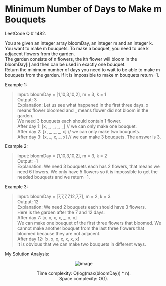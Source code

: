 # Minimum Number of Days to Make m Bouquets

LeetCode Q # 1482.

You are given an integer array bloomDay, an integer m and an integer k.</br>
You want to make m bouquets. To make a bouquet, you need to use k adjacent flowers from the garden.</br>
The garden consists of n flowers, the ith flower will bloom in the bloomDay[i] and then can be used in exactly one bouquet.</br>
Return the minimum number of days you need to wait to be able to make m bouquets from the garden. If it is impossible to make m bouquets return -1.</br>

Example 1:

>Input: bloomDay = [1,10,3,10,2], m = 3, k = 1</br>
>Output: 3</br>
>Explanation: Let us see what happened in the first three days. x means flower bloomed and _ means flower did not bloom in the garden.</br>
>We need 3 bouquets each should contain 1 flower.</br>
>After day 1: [x, _, _, _, _]   // we can only make one bouquet.</br>
>After day 2: [x, _, _, _, x]   // we can only make two bouquets.</br>
>After day 3: [x, _, x, _, x]   // we can make 3 bouquets. The answer is 3.</br>

Example 2:

>Input: bloomDay = [1,10,3,10,2], m = 3, k = 2</br>
>Output: -1</br>
>Explanation: We need 3 bouquets each has 2 flowers, that means we need 6 flowers. We only have 5 flowers so it is impossible to get the needed bouquets and we return -1.

Example 3:

>Input: bloomDay = [7,7,7,7,12,7,7], m = 2, k = 3</br>
>Output: 12</br>
>Explanation: We need 2 bouquets each should have 3 flowers.</br>
>Here is the garden after the 7 and 12 days:</br>
>After day 7: [x, x, x, x, _, x, x]</br>
>We can make one bouquet of the first three flowers that bloomed. We cannot make another bouquet from the last three flowers that bloomed because they are not adjacent.</br>
>After day 12: [x, x, x, x, x, x, x]</br>
>It is obvious that we can make two bouquets in different ways.</br>

My Solution Analysis:

<div align = "center">

  ![image](https://github.com/xo-azeem/Minimum-Number-of-Days-to-Make-m-Bouquets-LeetCode/assets/171427226/49250d89-2c79-414d-af5d-ed1fc7cb8dc5)

  Time complexity: O(log(max(bloomDay)) * n).</br>Space complexity: O(1).
</div>
